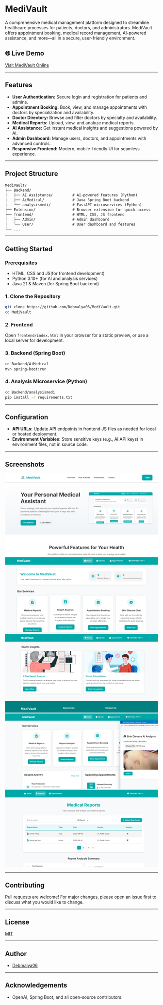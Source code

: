 # MediVault

A comprehensive medical management platform designed to streamline healthcare processes for patients, doctors, and administrators. MediVault offers appointment booking, medical record management, AI-powered assistance, and more—all in a secure, user-friendly environment.

## 🌐 Live Demo
[Visit MediVault Online](https://medivault-0drq.onrender.com/)

---

## Features

- **User Authentication:** Secure login and registration for patients and admins.
- **Appointment Booking:** Book, view, and manage appointments with doctors by specialization and availability.
- **Doctor Directory:** Browse and filter doctors by specialty and availability.
- **Medical Reports:** Upload, view, and analyze medical reports.
- **AI Assistance:** Get instant medical insights and suggestions powered by AI.
- **Admin Dashboard:** Manage users, doctors, and appointments with advanced controls.
- **Responsive Frontend:** Modern, mobile-friendly UI for seamless experience.

---

## Project Structure

```
MediVault/
├── Backend/
│   ├── AI Assistance/         # AI-powered features (Python)
│   ├── AiMedical/             # Java Spring Boot backend
│   └── analysismedi/          # FastAPI microservices (Python)
├── Extension/                 # Browser extension for quick access
├── frontend/                  # HTML, CSS, JS frontend
│   ├── Admin/                 # Admin dashboard
│   └── User/                  # User dashboard and features
└── ...
```

---

## Getting Started

### Prerequisites
- HTML, CSS and JS(for frontend development)
- Python 3.10+ (for AI and analysis services)
- Java 21 & Maven (for Spring Boot backend)

### 1. Clone the Repository
```sh
git clone https://github.com/Debmalya06/MediVault.git
cd MediVault
```

### 2. Frontend
Open `frontend/index.html` in your browser for a static preview, or use a local server for development.

### 3. Backend (Spring Boot)
```sh
cd Backend/AiMedical
mvn spring-boot:run
```



### 4. Analysis Microservice (Python)
```sh
cd Backend/analysismedi
pip install -r requirements.txt
```

---

## Configuration
- **API URLs:** Update API endpoints in frontend JS files as needed for local or hosted deployment.
- **Environment Variables:** Store sensitive keys (e.g., AI API keys) in environment files, not in source code.

---

## Screenshots
![alt text](img/image-3.png)
![Home](frontend/home.png)
![alt text](img/image-1.png)
![alt text](img/image.png)
![alt text](img/image-2.png)


---

## Contributing
Pull requests are welcome! For major changes, please open an issue first to discuss what you would like to change.

---

## License
[MIT](LICENSE)

---

## Author
- [Debmalya06](https://github.com/Debmalya06)

---

## Acknowledgements
- OpenAI, Spring Boot, and all open-source contributors.

